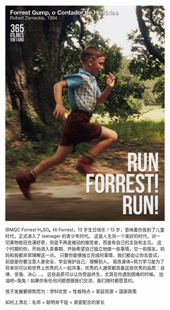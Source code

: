 ![Run Forrest](./images/run-forrest.jpg#pic_center)

@MQC Forrest H₂SO₄ 
Hi Forrest，13 岁生日快乐！13 岁，意味着你告别了儿童时代，正式进入了 teenager 的青少年时代。
这是人生另一个美好的时代，对一切事物依旧充满好奇，但是不再是被动的接受者，而是有自己的主张和主见。
这个时期的你，开始进入青春期，开始希望自己独立地做一些事情，交一些朋友。妈妈和我都非常理解这一点。
只要你能够独立完成的事情，我们都会让你去尝试，前提是你要注意人身安全、学会保护自己、理解别人。
锻炼身体+努力学习是为了将来你可以和世界上优秀的人一起共事，优秀的人通常都具备这些优秀的品质：自律、坚强、决心....。
这些品质可以让你受益终生，尤其在你遇到困难的时候。
加油吧~兔兔！如果你有任何问题想跟我们交流，我们随时都愿意的。

孩子发展要顺势而为：学科优势 + 性格特点 + 家庭资源 + 国家政策

如何上清北：名师 + 聪明肯干娃 + 紧密配合的家长
